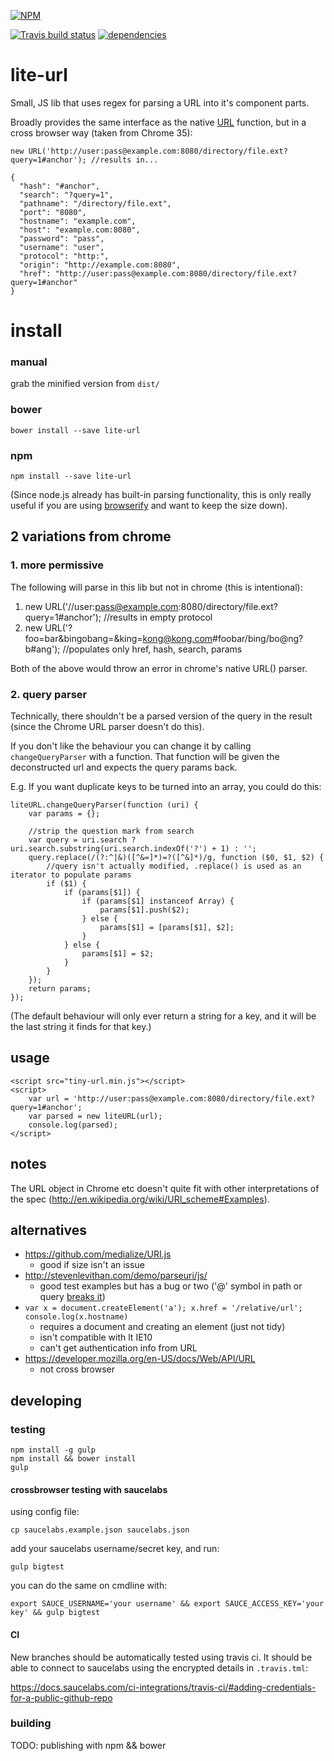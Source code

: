 [![NPM](https://nodei.co/npm/lite-url.png?downloads=true)](https://nodei.co/npm/lite-url/)

[![Travis build status](https://travis-ci.org/sadams/lite-url.png)](https://travis-ci.org/sadams/lite-url)
[![dependencies](https://david-dm.org/sadams/lite-url.png)](https://david-dm.org/sadams/lite-url)

# lite-url

Small, JS lib that uses regex for parsing a URL into it's component parts.

Broadly provides the same interface as the native [URL](https://developer.mozilla.org/en-US/docs/Web/API/URL) function, 
but in a cross browser way (taken from Chrome 35):

    new URL('http://user:pass@example.com:8080/directory/file.ext?query=1#anchor'); //results in...
    
    {
      "hash": "#anchor",
      "search": "?query=1",
      "pathname": "/directory/file.ext",
      "port": "8080",
      "hostname": "example.com",
      "host": "example.com:8080",
      "password": "pass",
      "username": "user",
      "protocol": "http:",
      "origin": "http://example.com:8080",
      "href": "http://user:pass@example.com:8080/directory/file.ext?query=1#anchor"
    }

# install

### manual

grab the minified version from `dist/`

### bower

    bower install --save lite-url

### npm

    npm install --save lite-url

(Since node.js already has built-in parsing functionality,
 this is only really useful if you are using [browserify](http://browserify.org/) and want to keep the size down).


## 2 variations from chrome

### 1. more permissive

The following will parse in this lib but not in chrome (this is intentional):

1. new URL('//user:pass@example.com:8080/directory/file.ext?query=1#anchor'); //results in empty protocol
1. new URL('?foo=bar&bingobang=&king=kong@kong.com#foobar/bing/bo@ng?b#ang'); //populates only href, hash, search, params

Both of the above would throw an error in chrome's native URL() parser.

### 2. query parser

Technically, there shouldn't be a parsed version of the query in the result (since the Chrome URL parser doesn't do this).  

If you don't like the behaviour you can change it by calling `changeQueryParser` with a function. 
That function will be given the deconstructed url and expects the query params back. 

E.g. If you want duplicate keys to be turned into an array, you could do this:

    liteURL.changeQueryParser(function (uri) {
        var params = {};

        //strip the question mark from search
        var query = uri.search ? uri.search.substring(uri.search.indexOf('?') + 1) : '';
        query.replace(/(?:^|&)([^&=]*)=?([^&]*)/g, function ($0, $1, $2) {
            //query isn't actually modified, .replace() is used as an iterator to populate params
            if ($1) {
                if (params[$1]) {
                    if (params[$1] instanceof Array) {
                        params[$1].push($2);
                    } else {
                        params[$1] = [params[$1], $2];
                    }
                } else {
                    params[$1] = $2;
                }
            }
        });
        return params;
    });

(The default behaviour will only ever return a string for a key,
 and it will be the last string it finds for that key.) 

## usage

    <script src="tiny-url.min.js"></script>
    <script>
        var url = 'http://user:pass@example.com:8080/directory/file.ext?query=1#anchor';
        var parsed = new liteURL(url);
        console.log(parsed);
    </script>


## notes

The URL object in Chrome etc doesn't quite fit with other interpretations of the spec (http://en.wikipedia.org/wiki/URI_scheme#Examples).

## alternatives

 - https://github.com/medialize/URI.js
    - good if size isn't an issue
 - http://stevenlevithan.com/demo/parseuri/js/ 
    - good test examples but has a bug or two ('@' symbol in path or query [breaks it](http://stackoverflow.com/questions/24304920/is-the-character-valid-in-a-url-after-the-hostname)) 
 - `var x = document.createElement('a'); x.href = '/relative/url'; console.log(x.hostname)` 
    - requires a document and creating an element (just not tidy)
    - isn't compatible with lt IE10
    - can't get authentication info from URL
 - https://developer.mozilla.org/en-US/docs/Web/API/URL 
    - not cross browser

## developing

### testing

    npm install -g gulp
    npm install && bower install
    gulp

#### crossbrowser testing with saucelabs

using config file:

    cp saucelabs.example.json saucelabs.json

add your saucelabs username/secret key, and run:

    gulp bigtest 

you can do the same on cmdline with:

    export SAUCE_USERNAME='your username' && export SAUCE_ACCESS_KEY='your key' && gulp bigtest

#### CI

New branches should be automatically tested using travis ci. 
It should be able to connect to saucelabs using the encrypted details in `.travis.tml`:
    
https://docs.saucelabs.com/ci-integrations/travis-ci/#adding-credentials-for-a-public-github-repo

### building

TODO: publishing with npm && bower

